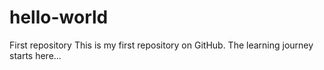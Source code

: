 # hello-world
First repository
This is my first repository on GitHub. The learning journey starts here...
